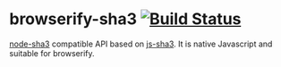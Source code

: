 # browserify-sha3 [![Build Status](https://travis-ci.org/wanderer/browserify-sha3.svg)](https://travis-ci.org/wanderer/browserify-sha3)
[node-sha3](https://github.com/phusion/node-sha3) compatible API based on [js-sha3](https://github.com/emn178/js-sha3). It is native Javascript and suitable for browserify.
